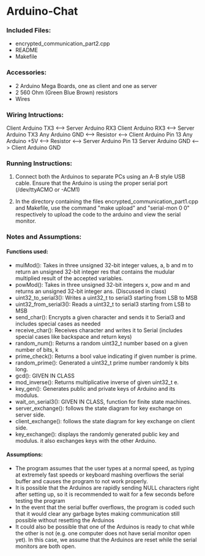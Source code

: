 # Arduino-Chat





### Included Files:
* encrypted_communication_part2.cpp
* README
* Makefile

### Accessories:
* 2 Arduino Mega Boards, one as client and one as server
* 2 560 Ohm (Green Blue Brown) resistors
* Wires

### Wiring Intructions:
Client Arduino TX3 <--> Server Arduino RX3
Client Arduino RX3 <--> Server Arduino TX3
Any Arduino GND <--> Resistor <--> Client Arduino Pin 13
Any Arduino +5V <--> Resistor <--> Server Arduino Pin 13
Server Arduino GND <--> Client Arduino GND

### Running Instructions: 

1. Connect both the Arduinos to separate PCs using an A-B style USB cable. 
	Ensure that the Arduino is using the proper serial port (/dev/ttyACMO or -ACM1)

2. In the directory containing the files encrypted_communication_part1.cpp and 
	Makefile, use the command "make upload" and "serial-mon 0 0" respectively to 
	upload the code to the arduino and view the serial monitor.

### Notes and Assumptions:
	
#### Functions used:
* mulMod(): Takes in three unsigned 32-bit integer values, a, b and m to return 
	an unsigned 32-bit integer res that contains the mudular multiplied result 
	of the accepted variables.
* powMod(): Takes in three unsigned 32-bit integers x, pow and m and returns an 
	unsigned 32-bit integer ans. (Discussed in class)
* uint32_to_serial3(): Writes a uint32_t to serial3 starting from LSB to MSB
* uint32_from_serial3(): Reads a uint32_t to serial3 starting from LSB to MSB
* send_char(): Encrypts a given character and sends it to Serial3 and includes 
	special cases as needed
* receive_char(): Receives character and writes it to Serial (includes special 
	cases like backspace and return keys)
* random_num(): Returns a random uint32_t number based on a given number of bits, k
* prime_check(): Returns a bool value indicating if given number is prime.
* random_prime(): Generated a uint32_t prime number randomly k bits long.
* gcd(): GIVEN IN CLASS
* mod_inverse(): Returns multiplicative inverse of given uint32_t e.
* key_gen(): Generates public and private keys of Arduino and its modulus.
* wait_on_serial3(): GIVEN IN CLASS, function for finite state machines.
* server_exchange(): follows the state diagram for key exchange on server side.
* client_exchange(): follows the state diagram for key exchange on client side.
* key_exchange(): displays the randomly generated public key and modulus. 
	it also exchanges keys with the other Arduino. 


#### Assumptions: 
* The program assumes that the user types at a normal speed, as typing at extremely fast speeds or keyboard mashing overflows the serial buffer and causes the program to not work properly.
* It is possible that the Arduinos are rapidly sending NULL characters right after setting up, so it is recommended to wait for a few seconds before testing the program
* In the event that the serial buffer overflows, the program is coded such that it would clear any garbage bytes making communication still possible without resetting the Arduinos
* It could also be possible that one of the Arduinos is ready to chat while the other is not (e.g. one computer does not have serial monitor open yet). In this case, we assume that the Arduinos are reset while the serial monitors are both open.
